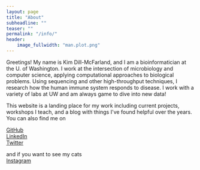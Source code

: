 ```yaml
---
layout: page
title: "About"
subheadline: ""
teaser: ""
permalink: "/info/"
header:
    image_fullwidth: "man.plot.png"
---
```


Greetings! My name is Kim Dill-McFarland, and I am a bioinformatician at the U. of Washington. I work at the intersection of microbiology and computer science, applying computational approaches to biological problems. Using sequencing and other high-throughput techniques, I research how the human immune system responds to disease. I work with a variety of labs at UW and am always game to dive into new data!

This website is a landing place for my work including current projects, workshops I teach, and a blog with things I've found helpful over the years. You can also find me on

[GitHub](https://github.com/kdillmcfarland)  
[LinkedIn](https://www.linkedin.com/in/kdillmcfarland/)  
[Twitter](https://twitter.com/kdillmcfarland)  

and if you want to see my cats  
[Instagram](https://www.instagram.com/kdillmcfarland/)
